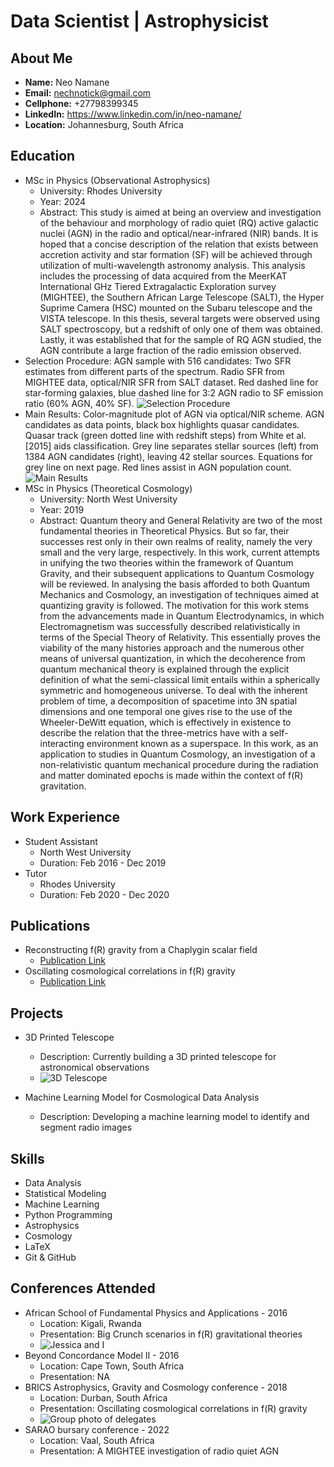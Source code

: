 # Data Scientist | Astrophysicist

## About Me
- **Name:** Neo Namane
- **Email:** nechnotick@gmail.com
- **Cellphone:** +27798399345
- **LinkedIn:** https://www.linkedin.com/in/neo-namane/
- **Location:** Johannesburg, South Africa

## Education
- MSc in Physics (Observational Astrophysics)
  - University: Rhodes University
  - Year: 2024
  - Abstract: This study is aimed at being an overview and investigation of the behaviour and morphology of radio quiet (RQ) active galactic nuclei (AGN) in the radio and optical/near-infrared (NIR) bands. It is hoped that a concise description of the relation that exists between accretion activity and star formation (SF) will be achieved through utilization of multi-wavelength astronomy analysis. This analysis includes the processing of data acquired from the MeerKAT International GHz Tiered Extragalactic Exploration survey (MIGHTEE), the Southern African Large Telescope (SALT), the Hyper Suprime Camera (HSC) mounted on the Subaru telescope and the VISTA telescope. In this thesis, several targets were observed using SALT spectroscopy, but a redshift of only one of them was obtained. Lastly, it was established that for the sample of RQ AGN studied, the AGN contribute a large fraction of the radio emission observed.
- Selection Procedure: AGN sample with 516 candidates: Two SFR estimates from different parts of the spectrum. Radio SFR from MIGHTEE data, optical/NIR SFR from SALT dataset. Red dashed line for star-forming galaxies, blue dashed line for 3:2 AGN radio to SF emission ratio (60% AGN, 40% SF).  ![Selection Procedure](/img/gJKs.png)
- Main Results: Color-magnitude plot of AGN via optical/NIR scheme. AGN candidates as data points, black box highlights quasar candidates. Quasar track (green dotted line with redshift steps) from White et al. [2015] aids classification. Grey line separates stellar sources (left) from 1384 AGN candidates (right), leaving 42 stellar sources. Equations for grey line on next page. Red lines assist in AGN population count. ![Main Results](/img/IRRC.png)
- MSc in Physics (Theoretical Cosmology)
  - University: North West University
  - Year: 2019
  - Abstract: Quantum theory and General Relativity are two of the most fundamental theories in Theoretical
Physics. But so far, their successes rest only in their own realms of reality, namely the very small and
the very large, respectively. In this work, current attempts in unifying the two theories within the framework of Quantum Gravity, and their subsequent applications to Quantum Cosmology will be reviewed. In analysing the basis afforded to both Quantum Mechanics and Cosmology, an investigation of techniques aimed at quantizing gravity is followed. The motivation for this work stems from the advancements made in Quantum Electrodynamics, in which Electromagnetism was successfully described relativistically in terms of the Special Theory of Relativity. This essentially proves the viability of the many histories approach and the numerous other means of universal quantization, in which the decoherence from quantum mechanical theory is explained through the explicit definition
of what the semi-classical limit entails within a spherically symmetric and homogeneous universe. To deal with the inherent problem of time, a decomposition of spacetime into 3N spatial dimensions and one temporal one gives rise to the use of the Wheeler-DeWitt equation, which is effectively in existence to describe the relation that the three-metrics have with a self-interacting environment known as a superspace. In this work, as an application to studies in Quantum Cosmology, an investigation of a non-relativistic quantum mechanical procedure during the radiation and matter dominated epochs is made within the context of f(R) gravitation.

## Work Experience
- Student Assistant
  - North West University
  - Duration: Feb 2016 - Dec 2019
- Tutor
  - Rhodes University
  - Duration: Feb 2020 - Dec 2020

## Publications
- Reconstructing f(R) gravity from a Chaplygin scalar field
  - [Publication Link](https://www.worldscientific.com/doi/epdf/10.1142/S0219887818500275)
- Oscillating cosmological correlations in f(R) gravity
  - [Publication Link](https://arxiv.org/abs/1807.11330)

## Projects
- 3D Printed Telescope
  - Description: Currently building a 3D printed telescope for astronomical observations
  - ![3D Telescope](/img/20240317_115442.jpg)
  
- Machine Learning Model for Cosmological Data Analysis
  - Description: Developing a machine learning model to identify and segment radio images

## Skills
- Data Analysis
- Statistical Modeling
- Machine Learning
- Python Programming
- Astrophysics
- Cosmology
- LaTeX
- Git & GitHub

## Conferences Attended
- African School of Fundamental Physics and Applications - 2016
  - Location: Kigali, Rwanda
  - Presentation: Big Crunch scenarios in f(R) gravitational theories
  - ![Jessica and I](/img/Rwanda.jpg)
- Beyond Concordance Model II - 2016
  - Location: Cape Town, South Africa
  - Presentation: NA 
- BRICS Astrophysics, Gravity and Cosmology conference - 2018
  - Location: Durban, South Africa
  - Presentation: Oscillating cosmological correlations in f(R) gravity
  - ![Group photo of delegates](/img/BRICS.jpg)
- SARAO bursary conference - 2022
  - Location: Vaal, South Africa
  - Presentation: A MIGHTEE investigation of radio quiet AGN

